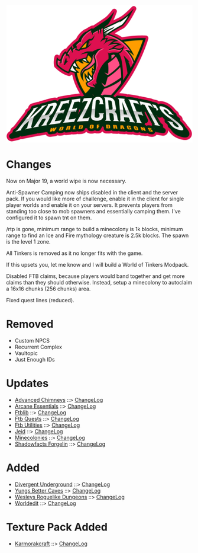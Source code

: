 ![wod logo](https://github.com/kreezxil/kreezcraft.com/blob/master/clean-background.png)

# Changes
Now on Major 19, a world wipe is now necessary.

Anti-Spawner Camping now ships disabled in the client and the server pack. If you would like more of challenge, enable it in the client for single player worlds and enable it on your servers. It prevents players from standing too close to mob spawners and essentially camping them. I've configured it to spawn tnt on them.

/rtp is gone, minimum range to build a minecolony is 1k blocks, minimum range to find an Ice and Fire mythology creature is 2.5k blocks. The spawn is the level 1 zone.

All Tinkers is removed as it no longer fits with the game.

If this upsets you, let me know and I will build a World of Tinkers Modpack.

Disabled FTB claims, because players would band together and get more claims than they should otherwise. Instead, setup a minecolony to autoclaim a 16x16 chunks (256 chunks) area.

Fixed quest lines (reduced).

# Removed
- Custom NPCS
- Recurrent Complex
- Vaultopic
- Just Enough IDs

# Updates

- [Advanced Chimneys](https://www.curseforge.com/minecraft/mc-mods/advanced-chimneys) ::> [ChangeLog](https://www.curseforge.com/minecraft/mc-mods/advanced-chimneys/files/2785374)
- [Arcane Essentials](https://www.curseforge.com/minecraft/mc-mods/arcane-essentials) ::> [ChangeLog](https://www.curseforge.com/minecraft/mc-mods/arcane-essentials/files/2784047)
- [Ftblib](https://www.curseforge.com/minecraft/mc-mods/ftblib) ::> [ChangeLog](https://www.curseforge.com/minecraft/mc-mods/ftblib/files/2783045)
- [Ftb Quests](https://www.curseforge.com/minecraft/mc-mods/ftb-quests) ::> [ChangeLog](https://www.curseforge.com/minecraft/mc-mods/ftb-quests/files/2786350)
- [Ftb Utilities](https://www.curseforge.com/minecraft/mc-mods/ftb-utilities) ::> [ChangeLog](https://www.curseforge.com/minecraft/mc-mods/ftb-utilities/files/2783727)
- [Jeid](https://www.curseforge.com/minecraft/mc-mods/jeid) ::> [ChangeLog](https://www.curseforge.com/minecraft/mc-mods/jeid/files/2772728)
- [Minecolonies](https://www.curseforge.com/minecraft/mc-mods/minecolonies) ::> [ChangeLog](https://www.curseforge.com/minecraft/mc-mods/minecolonies/files/2785999)
- [Shadowfacts Forgelin](https://www.curseforge.com/minecraft/mc-mods/shadowfacts-forgelin) ::> [ChangeLog](https://www.curseforge.com/minecraft/mc-mods/shadowfacts-forgelin/files/2785465)

# Added
- [Divergent Underground](https://www.curseforge.com/minecraft/mc-mods/divergent-underground) ::> [ChangeLog](https://www.curseforge.com/minecraft/mc-mods/divergent-underground/files/2722140)
- [Yungs Better Caves](https://www.curseforge.com/minecraft/mc-mods/yungs-better-caves) ::> [ChangeLog](https://www.curseforge.com/minecraft/mc-mods/yungs-better-caves/files/2784094)
- [Wesleys Roguelike Dungeons](https://www.curseforge.com/minecraft/mc-mods/wesleys-roguelike-dungeons) ::> [ChangeLog](https://www.curseforge.com/minecraft/mc-mods/wesleys-roguelike-dungeons/files/2748434)
- [Worldedit](https://www.curseforge.com/minecraft/mc-mods/worldedit) ::> [ChangeLog](https://www.curseforge.com/minecraft/mc-mods/worldedit/files/2655056)

# Texture Pack Added
- [Karmorakcraft](https://www.curseforge.com/minecraft/texture-packs/karmorakcraft) ::> [ChangeLog](https://www.curseforge.com/minecraft/texture-packs/karmorakcraft/files/2610341)

